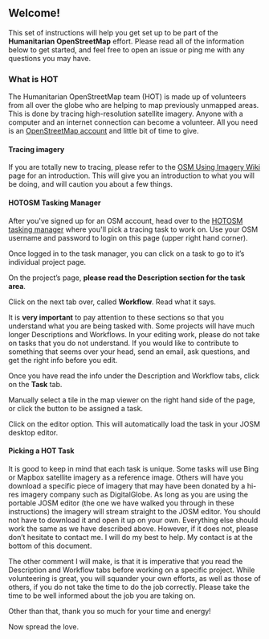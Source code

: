 ## Welcome!

This set of instructions will help you get set up to be part of the **Humanitarian OpenStreetMap** effort. Please read all of the information below to get started, and feel free to open an issue or ping me with any questions you may have.

### What is HOT

The Humanitarian OpenStreetMap team (HOT) is made up of volunteers from all over the globe who are helping to map previously unmapped areas. This is done by tracing high-resolution satellite imagery. Anyone with a computer and an internet connection can become a volunteer. All you need is an [OpenStreetMap account](https://www.openstreetmap.org/user/new) and little bit of time to give.

#### Tracing imagery

If you are totally new to tracing, please refer to the [OSM Using Imagery Wiki](http://wiki.openstreetmap.org/wiki/Using_Imagery) page for an introduction. This will give you an introduction to what you will be doing, and will caution you about a few things.

#### HOTOSM Tasking Manager

After you've signed up for an OSM account, head over to the [HOTOSM tasking manager](http://tasks.hotosm.org/) where you'll pick a tracing task to work on. Use your OSM username and password to login on this page (upper right hand corner).

Once logged in to the task manager, you can click on a task to go to it’s individual project page.

On the project’s page, **please read the Description section for the task area**.

Click on the next tab over, called **Workflow**.  Read what it says.

It is **very important** to pay attention to these sections so that you understand what you are being tasked with. Some projects will have much longer Descriptions and Workflows. In your editing work, please do not take on tasks that you do not understand. If you would like to contribute to something that seems over your head, send an email, ask questions, and get the right info before you edit.

Once you have read the info under the Description and Workflow tabs, click on the **Task** tab.

Manually select a tile in the map viewer on the right hand side of the page, or click the  button to be assigned a task.

Click on the  editor option.  This will automatically load the task in your JOSM desktop editor.


#### Picking a HOT Task

It is good to keep in mind that each task is unique.  Some tasks will use Bing or Mapbox satellite imagery as a reference image. Others will have you download a specific piece of imagery that may have been donated by a hi-res imagery company such as DigitalGlobe.  As long as you are using the portable JOSM editor (the one we have walked you through in these instructions) the imagery will stream straight to the JOSM editor.  You should not have to download it and open it up on your own.  Everything else should work the same as we have described above.  However, if it does not, please don’t hesitate to contact me.  I will do my best to help.  My contact is at the bottom of this document.

The other comment I will make, is that it is imperative that you read the Description and Workflow tabs before working on a specific project.  While volunteering is great, you will squander your own efforts, as well as those of others, if you do not take the time to do the job correctly.  Please take the time to be well informed about the job you are taking on.

Other than that, thank you so much for your time and energy!

Now spread the love.
